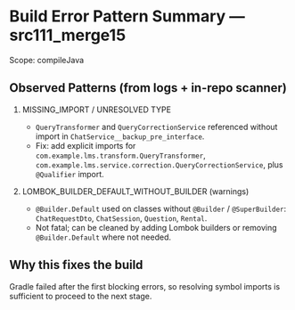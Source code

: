 # Build Error Pattern Summary — src111_merge15
Scope: compileJava

## Observed Patterns (from logs + in-repo scanner)
1) MISSING_IMPORT / UNRESOLVED TYPE
   - `QueryTransformer` and `QueryCorrectionService` referenced without import in `ChatService__backup_pre_interface`.
   - Fix: add explicit imports for `com.example.lms.transform.QueryTransformer`, `com.example.lms.service.correction.QueryCorrectionService`, plus `@Qualifier` import.

2) LOMBOK_BUILDER_DEFAULT_WITHOUT_BUILDER (warnings)
   - `@Builder.Default` used on classes without `@Builder` / `@SuperBuilder`: `ChatRequestDto`, `ChatSession`, `Question`, `Rental`.
   - Not fatal; can be cleaned by adding Lombok builders or removing `@Builder.Default` where not needed.

## Why this fixes the build
Gradle failed after the first blocking errors, so resolving symbol imports is sufficient to proceed to the next stage.
